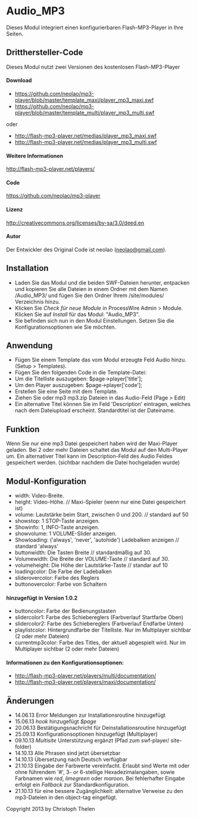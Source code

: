 Audio_MP3
=========

Dieses Modul integriert einen konfigurierbaren Flash-MP3-Player in Ihre Seiten.
 
## Dritthersteller-Code
Dieses Modul nutzt zwei Versionen des kostenlosen Flash-MP3-Player

#### Download
- https://github.com/neolao/mp3-player/blob/master/template_maxi/player_mp3_maxi.swf
- https://github.com/neolao/mp3-player/blob/master/template_multi/player_mp3_multi.swf

oder

- http://flash-mp3-player.net/medias/player_mp3_maxi.swf
- http://flash-mp3-player.net/medias/player_mp3_multi.swf

#### Weitere Informationen
http://flash-mp3-player.net/players/

#### Code
https://github.com/neolao/mp3-player

#### Lizenz
http://creativecommons.org/licenses/by-sa/3.0/deed.en

#### Autor
Der Entwickler des Original Code ist neolao (neolao@gmail.com).


## Installation
- Laden Sie das Modul und die beiden SWF-Dateien herunter, entpacken und kopieren Sie alle Dateien in einem Ordner mit dem Namen /Audio_MP3/ und fügen Sie den Ordner Ihrem /site/modules/ Verzeichnis hinzu.
- Klicken Sie *Check für neue Module* in ProcessWire Admin > Module. Klicken Sie auf *Install* für das Modul: "Audio_MP3".
- Sie befinden sich nun in den Modul Einstellungen. Setzen Sie die Konfigurationsoptionen wie Sie möchten.


## Anwendung

- Fügen Sie einem Template das vom Modul erzeugte Feld Audio hinzu. (Setup > Templates).
- Fügen Sie den folgenden Code in die Template-Datei:
- Um die Titelliste auszugeben: $page->player['title'];
- Um den Player auszugeben: $page->player['code'];
- Erstellen Sie eine Seite mit dem Template.
- Ziehen Sie oder mp3 mp3.zip Dateien in das Audio-Feld (Page > Edit)
- Ein alternative Titel können Sie im Feld 'Description' eintragen, welches nach dem Dateiupload erscheint. Standardtitel ist der Dateiname.

## Funktion
Wenn Sie nur eine mp3 Datei gespeichert haben wird der Maxi-Player geladen. Bei 2 oder mehr Dateien schaltet das Modul auf den Multi-Player um. Ein alternativer Titel kann im Description-Feld des Audio Feldes gespeichert werden. (sichtbar nachdem die Datei hochgeladen wurde)


## Modul-Konfiguration
- width: Video-Breite.
- height: Video-Höhe. // Maxi-Spieler (wenn nur eine Datei gespeichert ist)
- volume: Lautstärke beim Start, zwischen 0 und 200. // standard auf 50
- showstop: 1 STOP-Taste anzeigen.
- Showinfo: 1, INFO-Taste anzeigen.
- showvolume: 1 VOLUME-Slider anzeigen.
- Showloading: ('always', 'never', 'autohide') Ladebalken anzeigen // standard 'always'
- buttonwidth: Die Tasten Breite // standardmäßig auf 30.
- Volumewidth: Die Breite der VOLUME-Taste // standard auf 30.
- volumeheight: Die Höhe der Lautstärke-Taste // standar auf 10
- loadingcolor: Die Farbe der Ladebalken
- sliderovercolor: Farbe des Reglers
- buttonovercolor: Farbe von Schaltern

#### hinzugefügt in Version 1.0.2
- buttoncolor: Farbe der Bedienungstasten
- slidercolor1: Farbe des Schiebereglers (Farbverlauf Startfarbe Oben) 
- slidercolor2: Farbe des Schiebereglers (Farbverlauf Endfarbe Unten)
- playlistcolor: Hintergrundfarbe der Titelliste. Nur im Multiplayer sichtbar (2 oder mehr Dateien)
- currentmp3color: Farbe des Titles, der aktuell abgespielt wird. Nur im Multiplayer sichtbar (2 oder mehr Dateien)

#### Informationen zu den Konfigurationsoptionen:
- http://flash-mp3-player.net/players/multi/documentation/
- http://flash-mp3-player.net/players/maxi/documentation/

## Änderungen
* 14.06.13 Error Meldungen zur Installationsroutine hinzugefügt
* 15.06.13 *hook* hinzugefügt *$page*
* 20.06.13 Bestätigungsnachricht für Deinstallationsroutine hinzugefügt
* 25.09.13 Konfigurationsoptionen hinzugefügt (Multiplayer)
* 09.10.13 *Multisite* Unterstützung ergänzt (Pfad zum swf-player/ site-folder)
* 14.10.13 Alle Phrasen sind jetzt übersetzbar
* 14.10.13 Übersetzung nach Deutsch verfügbar
* 21.10.13 Eingabe der Farbwerte vereinfacht. Erlaubt sind Werte mit oder ohne führendem '#', 3- or 6-stellige Hexadezimalangaben, sowie Farbnamen wie *red*, *limegreen* oder *maroon*. Bei fehlerhafter Eingabe erfolgt ein *Fallback* zur Standardkonfiguration.
* 21.10.13 für eine bessere Zugänglichkeit: alternative Verweise zu den mp3-Dateien in den object-tag eingefügt.

Copyright 2013 by Christoph Thelen

